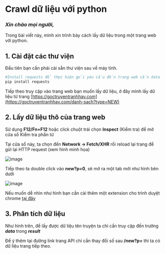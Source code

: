 # Crawl dữ liệu với python

### *Xin chào mọi người,*

Trong bài viết này, mình xin trình bày cách lấy dữ liệu trong một trang web với python.

## 1. Cài đặt các thư viện

Đầu tiên bạn cần phải cài sẵn thư viện sau về máy tính.

```bash
#Install requests để thực hiện gửi yêu cầu đến trang web cần data
pip install requests
```

Tiếp theo truy cập vào trang web bạn muốn lấy dữ liệu, ở đây mình lấy dữ liệu từ trang [https://goctruyentranhhay.com](https://goctruyentranhhay.com/danh-sach?type=NEW)

## 2. Lấy dữ liệu thô của trang web

Sử dụng **F12/Fn+F12** hoặc click chuột trái chọn **Inspect** (Kiểm tra) để mở cửa sổ Kiểm tra phần tử

Tại cửa sổ này, ta chọn đến **Network -> Fetch/XHR** rồi reload lại trang để gửi lại HTTP request (xem hình minh họa)

![image](https://user-images.githubusercontent.com/92797788/180935132-dae0552b-df8e-4aed-abc9-2a67794fbc35.png)

Tiếp theo ta double click vào **new?p=0**, sẽ mở ra một tab mới như hình bên dưới

![image](https://user-images.githubusercontent.com/92797788/180935558-d942b18c-0c90-4d8e-adf8-b42c17a898c2.png)

Nếu muốn dễ nhìn như hình bạn cần cài thêm một extension cho trình duyệt chrome [tại đây](https://chrome.google.com/webstore/detail/json-viewer-pro/eifflpmocdbdmepbjaopkkhbfmdgijcc)

## 3. Phân tích dữ liệu

Như hình trên, để lấy được dữ liệu tên truyện ta chỉ cần truy cập đến trường ***data*** trong ***result***

Để ý thêm tại đường link trang API chỉ cần thay đổi số sau **/new?p=** thì ta có dữ liệu trang tiếp theo. 
